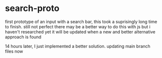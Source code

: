 # search-proto
first prototype of an input with a search bar, this took a suprisingly long time to finish.
still not perfect
there may be a better way to do this with js but i haven't researched yet
it will be updated when a new and better alternative approach is found


14 hours later, I just implemented a better solution. updating main branch files now
